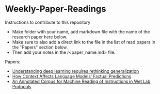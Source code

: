 # Weekly-Paper-Readings


Instructions to contribute to this repository 
* Make folder with your name, add markdown file with the name of the research paper here below.
* Make sure to also add a direct link to the file in the list of read papers in the "Papers" section below.
* Then add your notes in the <contributor>/<paper_name.md> file.


Papers:

 * [Understanding deep learning requires rethinking generalization](https://github.com/dsciitism/Weekly-Paper-Readings/blob/master/amansinha/Understanding%20deep%20learning%20requires%20rethinking%20generalization.md)
 * [How Context Affects Language Models’ Factual Predictions](https://github.com/dsciitism/Weekly-Paper-Readings/blob/master/amansinha/How%20Context%20Affects%20Language%20Models%E2%80%99%20Factual%20Predictions.md)
 * [An Annotated Corpus for Machine Reading of Instructions in Wet Lab Protocols](https://github.com/dsciitism/Weekly-Paper-Readings/blob/master/saketgupta/An%20Annotated%20Corpus%20for%20Machine%20Reading%20of%20Instructions%0Ain%20Wet%20Lab%20Protocols.md)
 
